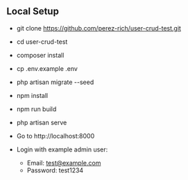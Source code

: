 ## Local Setup

- git clone https://github.com/perez-rich/user-crud-test.git
- cd user-crud-test
- composer install 
- cp .env.example .env
- php artisan migrate --seed
- npm install
- npm run build
- php artisan serve

- Go to http://localhost:8000
- Login with example admin user:
    - Email: test@example.com
    - Password: test1234
